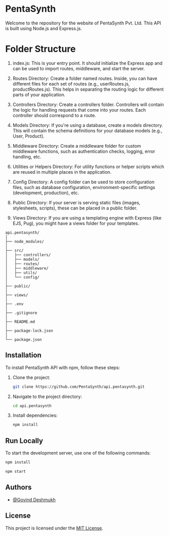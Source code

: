 # PentaSynth

Welcome to the repository for the website of PentaSynth Pvt. Ltd. This API is built using Node.js and Express.js.

# Folder Structure

1. index.js: This is your entry point. It should initialize the Express app and can be used to import routes, middleware, and start the server.
2. Routes Directory: Create a folder named routes. Inside, you can have different files for each set of routes (e.g., userRoutes.js, productRoutes.js). This helps in separating the routing logic for different parts of your application.

3. Controllers Directory: Create a controllers folder. Controllers will contain the logic for handling requests that come into your routes. Each controller should correspond to a route.

4. Models Directory: If you're using a database, create a models directory. This will contain the schema definitions for your database models (e.g., User, Product).

5. Middleware Directory: Create a middleware folder for custom middleware functions, such as authentication checks, logging, error handling, etc.

6. Utilities or Helpers Directory: For utility functions or helper scripts which are reused in multiple places in the application.

7. Config Directory: A config folder can be used to store configuration files, such as database configuration, environment-specific settings (development, production), etc.

8. Public Directory: If your server is serving static files (images, stylesheets, scripts), these can be placed in a public folder.

9. Views Directory: If you are using a templating engine with Express (like EJS, Pug), you might have a views folder for your templates.

```
api.pentasynth/
│
├── node_modules/
│
├── src/
│   ├── controllers/
│   ├── models/
│   ├── routes/
│   ├── middleware/
│   ├── utils/
│   └── config/
│
├── public/
│
├── views/
│
├── .env
│
├── .gitignore
│
├── README.md
│
├── package-lock.json
│
└── package.json
```

## Installation

To install PentaSynth API with npm, follow these steps:

1. Clone the project:

   ```bash
   git clone https://github.com/PentaSynth/api.pentasynth.git
   ```

2. Navigate to the project directory:

   ```bash
   cd api.pentasynth
   ```

3. Install dependencies:

   ```bash
   npm install
   ```

## Run Locally

To start the development server, use one of the following commands:

```bash
npm install
```

```bash
npm start
```

## Authors

- [@Govind Deshmukh](https://www.github.com/Govind-Deshmukh)

## License

This project is licensed under the [MIT License](https://choosealicense.com/licenses/mit/).
